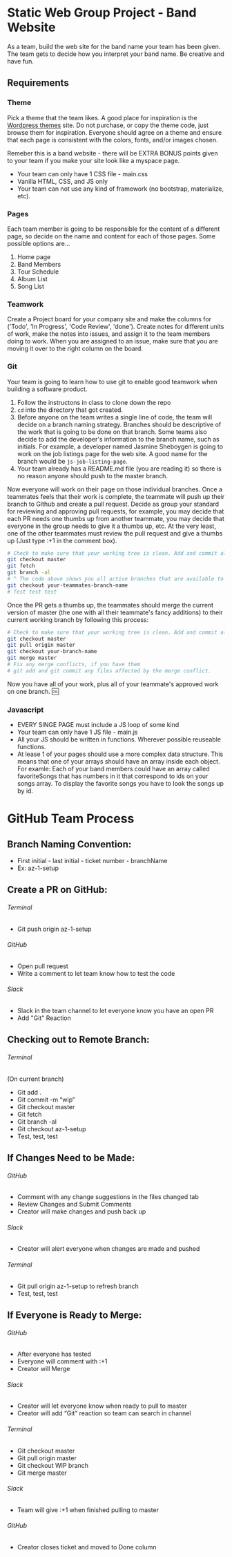 # Static Web Group Project - Band Website

As a team, build the web site for the band name your team has been given. The team gets to decide how you interpret your band name. Be creative and have fun.

## Requirements

### Theme

Pick a theme that the team likes. A good place for inspiration is the [Wordpress themes](https://wordpress.org/themes/) site. Do not purchase, or copy the theme code, just browse them for inspiration. Everyone should agree on a theme and ensure that each page is consistent with the colors, fonts, and/or images chosen.

Remeber this is a band website - there will be EXTRA BONUS points given to your team if you make your site look like a myspace page.

* Your team can only have 1 CSS file - main.css
* Vanilla HTML, CSS, and JS only
* Your team can not use any kind of framework (no bootstrap, materialize, etc).

### Pages
Each team member is going to be responsible for the content of a different page, so decide on the name and content for each of those pages. Some possible options are...

1. Home page
1. Band Members
1. Tour Schedule
1. Album List
1. Song List

### Teamwork

Create a Project board for your company site and make the columns for ('Todo', 'In Progress', 'Code Review', 'done'). Create notes for different units of work, make the notes into issues, and assign it to the team members doing to work. When you are assigned to an issue, make sure that you are moving it over to the right column on the board.

### Git
Your team is going to learn how to use git to enable good teamwork when building a software product.

1. Follow the instructons in class to clone down the repo
1. `cd` into the directory that got created.
1. Before anyone on the team writes a single line of code, the team will decide on a branch naming strategy. Branches should be descriptive of the work that is going to be done on that branch. Some teams also decide to add the developer's information to the branch name, such as initials. For example, a developer named Jasmine Sheboygen is going to work on the job listings page for the web site. A good name for the branch would be `js-job-listing-page`.
1. Your team already has a README.md file (you are reading it) so there is no reason anyone should push to the master branch.

Now everyone will work on their page on those individual branches. Once a teammates feels that their work is complete, the teammate will push up their branch to Github and create a pull request. Decide as group your standard for reviewing and approving pull requests, for example, you may decide that each PR needs one thumbs up from another teammate, you may decide that everyone in the group needs to give it a thumbs up, etc. At the very least, one of the other teammates must review the pull request and give a thumbs up (Just type :+1 in the comment box).
```bash
# Check to make sure that your working tree is clean. Add and commit all that you need to.
git checkout master
git fetch
git branch -al 
# ^ The code above shows you all active branches that are available to you on GitHub. 
git checkout your-teammates-branch-name
# Test test test
```

Once the PR gets a thumbs up, the teammates should merge the current version of master (the one with all their teammate's fancy additions) to their current working branch by following this process:

```bash
# Check to make sure that your working tree is clean. Add and commit all that you need to.
git checkout master
git pull origin master
git checkout your-branch-name
git merge master
# Fix any merge conflicts, if you have them
# git add and git commit any files affected by the merge conflict.
```

Now you have all of your work, plus all of your teammate's approved work on one branch. :cool:

### Javascript
* EVERY SINGE PAGE must include a JS loop of some kind 
* Your team can only have 1 JS file - main.js
* All your JS should be written in functions.  Wherever possible reuseable functions.
* At lease 1 of your pages should use a more complex data structure.  This means that one of your arrays should have an array inside each object.  For examle:  Each of your band members could have an array called favoriteSongs that has numbers in it that correspond to ids on your songs array.  To display the favorite songs you have to look the songs up by id.



# GitHub Team Process

## Branch Naming Convention:
- First initial - last initial - ticket number - branchName 
- Ex: az-1-setup

## Create a PR on GitHub:
###### Terminal
- Git push origin az-1-setup
###### GitHub
- Open pull request
- Write a comment to let team know how to test the code
###### Slack
- Slack in the team channel to let everyone know you have an open PR
- Add "Git" Reaction

## Checking out to Remote Branch:
###### Terminal
(On current branch)
- Git add .
- Git commit -m “wip”
- Git checkout master
- Git fetch 
- Git branch -al
- Git checkout az-1-setup
- Test, test, test

## If Changes Need to be Made:
###### GitHub
- Comment with any change suggestions in the files changed tab
- Review Changes and Submit Comments
- Creator will make changes and push back up
###### Slack
- Creator will alert everyone when changes are made and pushed
###### Terminal
- Git pull origin az-1-setup to refresh branch
- Test, test, test

## If Everyone is Ready to Merge:
###### GitHub
- After everyone has tested
- Everyone will comment with :+1 
- Creator will Merge
###### Slack
- Creator will let everyone know when ready to pull to master
- Creator will add “Git” reaction so team can search in channel
###### Terminal
- Git checkout master
- Git pull origin master
- Git checkout WIP branch
- Git merge master
###### Slack
- Team will give :+1 when finished pulling to master
###### GitHub
- Creator closes ticket and moved to Done column

